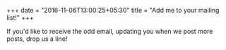 +++
date = "2016-11-06T13:00:25+05:30"
title = "Add me to your mailing list!"
+++

If you'd like to receive the odd email, updating you when we post more posts, drop us a line!
